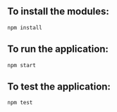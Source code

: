 ## To install the modules:
`npm install`


## To run the application:
`npm start`


## To test the application:
`npm test`
